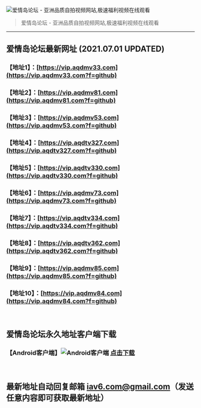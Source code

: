 ![爱情岛论坛 - 亚洲品质自拍视频网站,极速福利视频在线观看](http://ww1.sinaimg.cn/large/007drMcOgy1g5i6x3ua0xj30eg0393yo.jpg)
> 爱情岛论坛 - 亚洲品质自拍视频网站,极速福利视频在线观看

---

## 爱情岛论坛最新网址 (2021.07.01 UPDATED)
### 【地址1】：[https://vip.aqdmv33.com](https://vip.aqdmv33.com?f=github)
### 【地址2】：[https://vip.aqdmv81.com](https://vip.aqdmv81.com?f=github)
### 【地址3】：[https://vip.aqdmv53.com](https://vip.aqdmv53.com?f=github)
### 【地址4】：[https://vip.aqdtv327.com](https://vip.aqdtv327.com?f=github)
### 【地址5】：[https://vip.aqdtv330.com](https://vip.aqdtv330.com?f=github)
### 【地址6】：[https://vip.aqdmv73.com](https://vip.aqdmv73.com?f=github)
### 【地址7】：[https://vip.aqdtv334.com](https://vip.aqdtv334.com?f=github)
### 【地址8】：[https://vip.aqdtv362.com](https://vip.aqdtv362.com?f=github)
### 【地址9】：[https://vip.aqdmv85.com](https://vip.aqdmv85.com?f=github)
### 【地址10】：[https://vip.aqdmv84.com](https://vip.aqdmv84.com?f=github)
<br>

## 爱情岛论坛永久地址客户端下载
### 【Android客户端】![Android客户端](https://ww1.sinaimg.cn/large/007drMcOgy1fzljgv278jj300f00ia9t.jpg) [点击下载](https://app.aqdlt.app/v1/aqdlt_android_0828.apk)

<br>

## 最新地址自动回复邮箱 [iav6.com@gmail.com](mailto:iav6.com@gmail.com)（发送任意内容即可获取最新地址）
